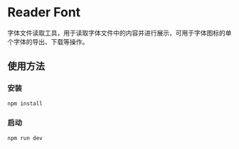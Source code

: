# Reader Font

字体文件读取工具，用于读取字体文件中的内容并进行展示，可用于字体图标的单个字体的导出、下载等操作。

## 使用方法

### 安装

```bash
npm install
```

### 启动

```bash
npm run dev
```

